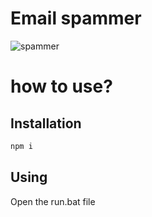 # Email spammer
![spammer](https://i.imgur.com/eQd1OTt.png)


# how to use?
## Installation
```js
npm i
```
## Using
Open the run.bat file
